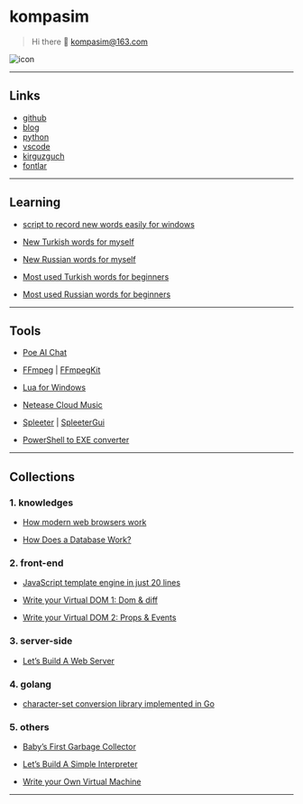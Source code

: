 
# kompasim

> Hi there 👋 kompasim@163.com

![icon](https://avatars.githubusercontent.com/u/16191037?v=4)

---

## Links

* [github](https://github.com/kompasim)
* [blog](https://kompasim.github.io)
* [python](https://pypi.org/user/kompasim/)
* [vscode](https://marketplace.visualstudio.com/publishers/kompasim)
* [kirguzguch](https://kompasim.github.io/others/kirguzguch.html)
* [fontlar](https://gitee.com/kompasim/fontlar)

---

## Learning

* [script to record new words easily for windows](https://gist.github.com/kompasim/00335d5ea603a84c13a6be1d71a39997)

* [New Turkish words for myself](tr.md)
* [New Russian words for myself](ru.md)

* [Most used Turkish words for beginners](turkish.md)
* [Most used Russian words for beginners](russian.md)

---

## Tools

* [Poe AI Chat](https://poe.com/Sage)

* [FFmpeg](https://ffmpeg.org/) | [FFmpegKit](https://tanersener.github.io/ffmpeg-kit/)

* [Lua for Windows](https://github.com/rjpcomputing/luaforwindows)

* [Netease Cloud Music](https://neteasecloudmusicapi.vercel.app/#/)

* [Spleeter](https://github.com/deezer/spleeter) | [SpleeterGui]([git@github.com:boy1dr/SpleeterGui.git](https://github.com/boy1dr/SpleeterGui))

* [PowerShell to EXE converter](https://ps2exe.azurewebsites.net/)

---

## Collections

### 1. knowledges

* [How modern web browsers work](https://web.dev/howbrowserswork/)

* [How Does a Database Work?](https://cstack.github.io/db_tutorial/)

### 2. front-end

* [JavaScript template engine in just 20 lines](https://krasimirtsonev.com/blog/article/Javascript-template-engine-in-just-20-line)

* [Write your Virtual DOM 1: Dom & diff](https://medium.com/@deathmood/how-to-write-your-own-virtual-dom-ee74acc13060)

* [Write your Virtual DOM 2: Props & Events](https://medium.com/@deathmood/write-your-virtual-dom-2-props-events-a957608f5c76)

### 3. server-side

* [Let’s Build A Web Server](https://ruslanspivak.com/lsbaws-part1/)

### 4. golang

* [character-set conversion library implemented in Go](https://github.com/axgle/mahonia)

### 5. others

* [Baby’s First Garbage Collector](http://journal.stuffwithstuff.com/2013/12/08/babys-first-garbage-collector/)

* [Let’s Build A Simple Interpreter](https://ruslanspivak.com/lsbasi-part1/)

* [Write your Own Virtual Machine](https://www.jmeiners.com/lc3-vm/)

---

<script src="https://giscus.app/client.js"
        data-repo="kompasim/kompasim.github.io"
        data-repo-id="R_kgDOH1aiUQ"
        data-category="General"
        data-category-id="DIC_kwDOH1aiUc4CRL4b"
        data-mapping="pathname"
        data-strict="0"
        data-reactions-enabled="1"
        data-emit-metadata="0"
        data-input-position="bottom"
        data-theme="light"
        data-lang="en"
        crossorigin="anonymous"
        async>
</script>
